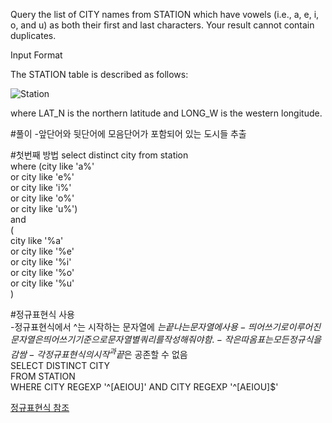Query the list of CITY names from STATION which have vowels (i.e., a, e, i, o, and u) as both their first and last characters. Your result cannot contain duplicates.

Input Format

The STATION table is described as follows:

![Station](https://s3.amazonaws.com/hr-challenge-images/9336/1449345840-5f0a551030-Station.jpg)

where LAT_N is the northern latitude and LONG_W is the western longitude.

#풀이
-앞단어와 뒷단어에 모음단어가 포함되어 있는 도시들 추출

#첫번째 방법
select distinct city from station  
where (city like 'a%'  
or city like 'e%'  
or city like 'i%'  
or city like 'o%'  
or city like 'u%')  
and  
(  
city like '%a'  
or city like '%e'  
or city like '%i'  
or city like '%o'  
or city like '%u'  
)  

#정규표현식 사용  
-정규표현식에서 ^는 시작하는 문자열에 $는 끝나는 문자열에 사용    
-띄어쓰기로 이루어진 문자열은 띄어쓰기 기준으로 문자열 별 쿼리를 작성해 줘야함.    
-작은따옴표는 모든 정규식을 감쌈  
-각 정규표현식의 시작^과 끝$은 공존할 수 없음  
SELECT  DISTINCT CITY  
FROM STATION  
WHERE CITY REGEXP '^[AEIOU]' AND CITY REGEXP '^[AEIOU]$'  


[정규표현식 참조](https://junyoung-developer.tistory.com/34?category=929724)
